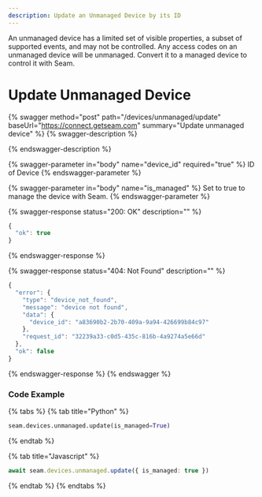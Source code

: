 ```yaml
---
description: Update an Unmanaged Device by its ID
---
```


An unmanaged device has a limited set of visible properties, a subset of supported events, and may not be controlled. 
Any access codes on an unmanaged device will be unmanaged.
Convert it to a managed device to control it with Seam.

# Update Unmanaged Device

{% swagger method="post" path="/devices/unmanaged/update" baseUrl="https://connect.getseam.com" summary="Update unmanaged device" %}
{% swagger-description %}

{% endswagger-description %}

{% swagger-parameter in="body" name="device_id" required="true" %}
ID of Device
{% endswagger-parameter %}

{% swagger-parameter in="body" name="is_managed" %}
Set to true to manage the device with Seam.
{% endswagger-parameter %}

{% swagger-response status="200: OK" description="" %}
```javascript
{
  "ok": true
}
```
{% endswagger-response %}

{% swagger-response status="404: Not Found" description="" %}
```javascript
{
  "error": {
    "type": "device_not_found",
    "message": "device not found",
    "data": {
      "device_id": "a83690b2-2b70-409a-9a94-426699b84c97"
    },
    "request_id": "32239a33-c0d5-435c-816b-4a9274a5e66d"
  },
  "ok": false
}
```
{% endswagger-response %}
{% endswagger %}

### Code Example

{% tabs %}
{% tab title="Python" %}
```python
seam.devices.unmanaged.update(is_managed=True)
```
{% endtab %}

{% tab title="Javascript" %}
```typescript
await seam.devices.unmanaged.update({ is_managed: true })
```
{% endtab %}
{% endtabs %}
